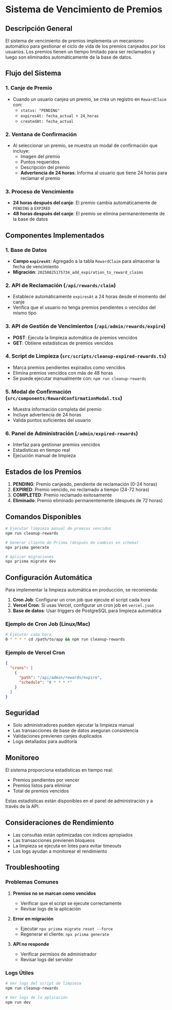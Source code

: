 # Sistema de Vencimiento de Premios

## Descripción General

El sistema de vencimiento de premios implementa un mecanismo automático para gestionar el ciclo de vida de los premios canjeados por los usuarios. Los premios tienen un tiempo limitado para ser reclamados y luego son eliminados automáticamente de la base de datos.

## Flujo del Sistema

### 1. Canje de Premio
- Cuando un usuario canjea un premio, se crea un registro en `RewardClaim` con:
  - `status: "PENDING"`
  - `expiresAt: fecha_actual + 24_horas`
  - `createdAt: fecha_actual`

### 2. Ventana de Confirmación
- Al seleccionar un premio, se muestra un modal de confirmación que incluye:
  - Imagen del premio
  - Puntos requeridos
  - Descripción del premio
  - **Advertencia de 24 horas**: Informa al usuario que tiene 24 horas para reclamar el premio

### 3. Proceso de Vencimiento
- **24 horas después del canje**: El premio cambia automáticamente de `PENDING` a `EXPIRED`
- **48 horas después del canje**: El premio se elimina permanentemente de la base de datos

## Componentes Implementados

### 1. Base de Datos
- **Campo `expiresAt`**: Agregado a la tabla `RewardClaim` para almacenar la fecha de vencimiento
- **Migración**: `20250825175734_add_expiration_to_reward_claims`

### 2. API de Reclamación (`/api/rewards/claim`)
- Establece automáticamente `expiresAt` a 24 horas desde el momento del canje
- Verifica que el usuario no tenga premios pendientes o vencidos del mismo tipo

### 3. API de Gestión de Vencimientos (`/api/admin/rewards/expire`)
- **POST**: Ejecuta la limpieza automática de premios vencidos
- **GET**: Obtiene estadísticas de premios vencidos

### 4. Script de Limpieza (`src/scripts/cleanup-expired-rewards.ts`)
- Marca premios pendientes expirados como vencidos
- Elimina premios vencidos con más de 48 horas
- Se puede ejecutar manualmente con: `npm run cleanup-rewards`

### 5. Modal de Confirmación (`src/components/RewardConfirmationModal.tsx`)
- Muestra información completa del premio
- Incluye advertencia de 24 horas
- Valida puntos suficientes del usuario

### 6. Panel de Administración (`/admin/expired-rewards`)
- Interfaz para gestionar premios vencidos
- Estadísticas en tiempo real
- Ejecución manual de limpieza

## Estados de los Premios

1. **PENDING**: Premio canjeado, pendiente de reclamación (0-24 horas)
2. **EXPIRED**: Premio vencido, no reclamado a tiempo (24-72 horas)
3. **COMPLETED**: Premio reclamado exitosamente
4. **Eliminado**: Premio eliminado permanentemente (después de 72 horas)

## Comandos Disponibles

```bash
# Ejecutar limpieza manual de premios vencidos
npm run cleanup-rewards

# Generar cliente de Prisma (después de cambios en schema)
npx prisma generate

# Aplicar migraciones
npx prisma migrate dev
```

## Configuración Automática

Para implementar la limpieza automática en producción, se recomienda:

1. **Cron Job**: Configurar un cron job que ejecute el script cada hora
2. **Vercel Cron**: Si usas Vercel, configurar un cron job en `vercel.json`
3. **Base de datos**: Usar triggers de PostgreSQL para limpieza automática

### Ejemplo de Cron Job (Linux/Mac)
```bash
# Ejecutar cada hora
0 * * * * cd /path/to/app && npm run cleanup-rewards
```

### Ejemplo de Vercel Cron
```json
{
  "crons": [
    {
      "path": "/api/admin/rewards/expire",
      "schedule": "0 * * * *"
    }
  ]
}
```

## Seguridad

- Solo administradores pueden ejecutar la limpieza manual
- Las transacciones de base de datos aseguran consistencia
- Validaciones previenen canjes duplicados
- Logs detallados para auditoría

## Monitoreo

El sistema proporciona estadísticas en tiempo real:
- Premios pendientes por vencer
- Premios listos para eliminar
- Total de premios vencidos

Estas estadísticas están disponibles en el panel de administración y a través de la API.

## Consideraciones de Rendimiento

- Las consultas están optimizadas con índices apropiados
- Las transacciones previenen bloqueos
- La limpieza se ejecuta en lotes para evitar timeouts
- Los logs ayudan a monitorear el rendimiento

## Troubleshooting

### Problemas Comunes

1. **Premios no se marcan como vencidos**
   - Verificar que el script se ejecute correctamente
   - Revisar logs de la aplicación

2. **Error en migración**
   - Ejecutar `npx prisma migrate reset --force`
   - Regenerar el cliente: `npx prisma generate`

3. **API no responde**
   - Verificar permisos de administrador
   - Revisar logs del servidor

### Logs Útiles

```bash
# Ver logs del script de limpieza
npm run cleanup-rewards

# Ver logs de la aplicación
npm run dev
```
